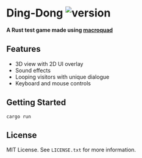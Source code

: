 # Ding-Dong ![version](https://img.shields.io/badge/version-0.0.1-blue)
**A Rust test game made using [macroquad](https://github.com/not-fl3/macroquad)**

## Features
- 3D view with 2D UI overlay
- Sound effects
- Looping visitors with unique dialogue
- Keyboard and mouse controls

## Getting Started
`cargo run`

## License
MIT License. See `LICENSE.txt` for more information.
